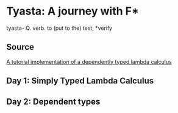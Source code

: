 # Tyasta: A journey with F*

tyasta- Q. verb. to (put to the) test, *verify

## Source

[A tutorial implementation of a dependently typed lambda calculus](https://www.andres-loeh.de/LambdaPi/LambdaPi.pdf)

## Day 1: Simply Typed Lambda Calculus

## Day 2: Dependent types
